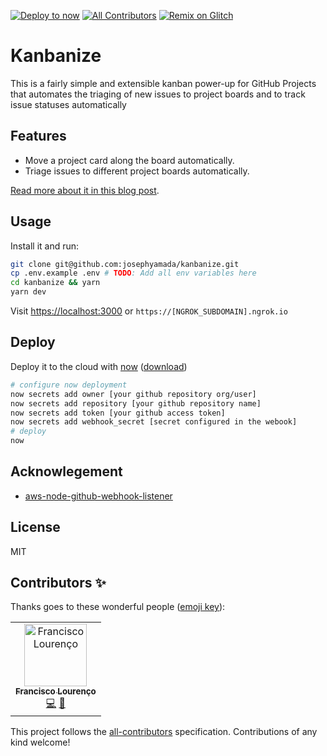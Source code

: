 [![Deploy to now](https://deploy.now.sh/static/button.svg)](https://deploy.now.sh/?repo=https://github.com/pauldariye/kanbanize&env=TOKEN&env=WEBHOOK_SECRET&env=OWNER&env=RESPOSITORY)
[![All Contributors](https://img.shields.io/badge/all_contributors-1-orange.svg?style=flat-square)](#contributors)
[![Remix on Glitch](https://cdn.glitch.com/2703baf2-b643-4da7-ab91-7ee2a2d00b5b%2Fremix-button.svg)](https://glitch.com/edit/#!/remix/kanbanize/ca1589ea-ae22-4483-a2ee-c0b4c426e43f)
# Kanbanize

This is a fairly simple and extensible kanban power-up for GitHub Projects that automates the triaging of new issues to project boards and to track issue statuses automatically

## Features

- Move a project card along the board automatically.
- Triage issues to different project boards automatically.

[Read more about it in this blog post](https://medium.com/the-andela-way/https-medium-com-the-andela-way-how-to-build-a-power-up-for-your-github-project-board-for-project-344d5b380a68).

## Usage

Install it and run:
```bash
git clone git@github.com:josephyamada/kanbanize.git
cp .env.example .env # TODO: Add all env variables here
cd kanbanize && yarn
yarn dev
```

Visit [https://localhost:3000](https://localhost:3000) or `https://[NGROK_SUBDOMAIN].ngrok.io`

## Deploy

Deploy it to the cloud with [now](https://zeit.co/now) ([download](https://zeit.co/download))
```bash
# configure now deployment
now secrets add owner [your github repository org/user]
now secrets add repository [your github repository name]
now secrets add token [your github access token]
now secrets add webhook_secret [secret configured in the webook]
# deploy
now
```

## Acknowlegement
- [aws-node-github-webhook-listener](https://github.com/serverless/examples/tree/master/aws-node-github-webhook-listener)

## License
MIT

## Contributors ✨

Thanks goes to these wonderful people ([emoji key](https://allcontributors.org/docs/en/emoji-key)):

<!-- ALL-CONTRIBUTORS-LIST:START - Do not remove or modify this section -->
<!-- prettier-ignore -->
<table>
  <tr>
    <td align="center"><a href="https://www.betafabric.com/francisco/"><img src="https://avatars0.githubusercontent.com/u/208149?v=4" width="100px;" alt="Francisco Lourenço"/><br /><sub><b>Francisco Lourenço</b></sub></a><br /><a href="https://github.com/pauldariye/kanbanize/commits?author=franciscolourenco" title="Code">💻</a> <a href="https://github.com/pauldariye/kanbanize/commits?author=franciscolourenco" title="Documentation">📖</a></td>
  </tr>
</table>

<!-- ALL-CONTRIBUTORS-LIST:END -->

This project follows the [all-contributors](https://github.com/all-contributors/all-contributors) specification. Contributions of any kind welcome!

